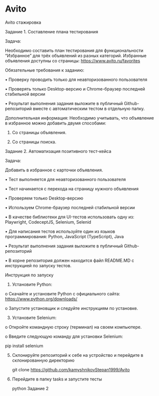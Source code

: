 # Avito
Avito стажировка 

Задание 1. Составление плана тестирования

Задача:

Необходимо составить план тестирования для функциональности “Избранное” для трёх объявлений из разных категорий. 
Избранные объявления доступны со страницы: https://www.avito.ru/favorites

Обязательные требования к заданию:


   •	Проверку проводить только для неавторизованного пользователя

   •	Проверять только Desktop-версию и Chrome-браузер последней стабильной версии

   •	Результат выполнения задания выложите в публичный Github- репозиторий вместе с автоматическим тестом в отдельную папку.


Дополнительная информация:
Необходимо учитывать, что объявление в избранное можно добавить двумя способами:

1.	Со страницы объявления.
   
3.	Со страницы поиска.

   
Задание 2. Автоматизация позитивного тест-кейса

Задача:

Добавить в избранное с карточки объявления.

   •	Тест выполняется для неавторизованного пользователя

   •	Тест начинается с перехода на страницу нужного объявления

   •	Проверяем только Desktop-версию

   •	Используем Chrome-браузер последней стабильной версии

   •	В качестве библиотеки для UI-тестов использовать одну из: Playwright, CodeceptJS, Selenium, Selenid

   •	Для написания тестов используйте один из языков программирования: Python, JavaScript (TypeScript), Java

   •	Результат выполнения задания выложите в публичный Github-репозиторий

   •	В корне репозитория должен находится файл README.MD с инструкцией по запуску тестов.



Инструкция по запуску


1.	Установите Python:


   o	Скачайте и установите Python с официального сайта: https://www.python.org/downloads/

   o	Запустите установщик и следуйте инструкциям по установке.


3.	Установите Selenium:

   
   o	Откройте командную строку (терминал) на своем компьютере.

   o	Введите следующую команду для установки Selenium:

pip install selenium


5.	Склонируйте репозиторий к себе на устройство и перейдите в склонированную директорию

      git clone https://github.com/kamyshnikovStepan1999/Avito


6.	Перейдите в папку tasks и запустите тесты
   
      python Задание 2
